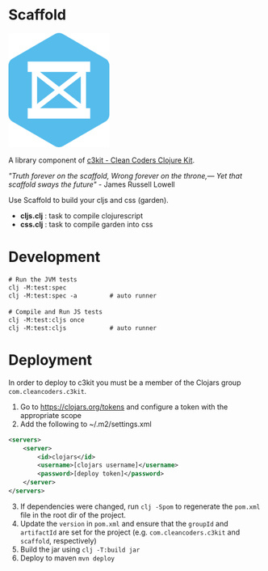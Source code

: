 # Scaffold

![Scaffold](https://github.com/cleancoders/c3kit/blob/master/img/scaffold_200.png?raw=true)

A library component of [c3kit - Clean Coders Clojure Kit](https://github.com/cleancoders/c3kit).

_"Truth forever on the scaffold, Wrong forever on the throne,—
Yet that scaffold sways the future"_ - James Russell Lowell

Use Scaffold to build your cljs and css (garden).

* __cljs.clj__ : task to compile clojurescript
* __css.clj__ : task to compile garden into css

# Development

    # Run the JVM tests
    clj -M:test:spec
    clj -M:test:spec -a         # auto runner

    # Compile and Run JS tests
    clj -M:test:cljs once
    clj -M:test:cljs            # auto runner

# Deployment

In order to deploy to c3kit you must be a member of the Clojars group `com.cleancoders.c3kit`.

1. Go to https://clojars.org/tokens and configure a token with the appropriate scope
2. Add the following to ~/.m2/settings.xml

```xml
<servers>
    <server>
        <id>clojars</id>
        <username>[clojars username]</username>
        <password>[deploy token]</password>
    </server>
</servers>
```

3. If dependencies were changed, run `clj -Spom` to regenerate the `pom.xml` file in the root dir of the project.
4. Update the `version` in `pom.xml` and ensure that the `groupId` and `artifactId` are set for the project (e.g. `com.cleancoders.c3kit` and `scaffold`, respectively)
5. Build the jar using `clj -T:build jar`
6. Deploy to maven `mvn deploy`

